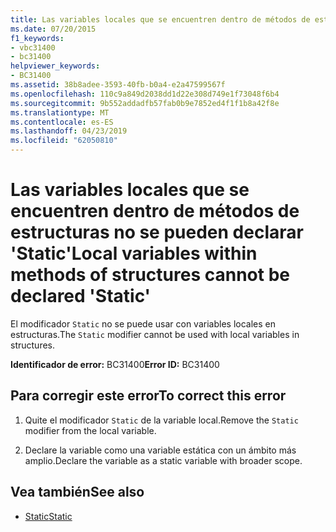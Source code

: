 ```yaml
---
title: Las variables locales que se encuentren dentro de métodos de estructuras no se pueden declarar 'Static'
ms.date: 07/20/2015
f1_keywords:
- vbc31400
- bc31400
helpviewer_keywords:
- BC31400
ms.assetid: 38b8adee-3593-40fb-b0a4-e2a47599567f
ms.openlocfilehash: 110c9a849d2038dd1d22e308d749e1f73048f6b4
ms.sourcegitcommit: 9b552addadfb57fab0b9e7852ed4f1f1b8a42f8e
ms.translationtype: MT
ms.contentlocale: es-ES
ms.lasthandoff: 04/23/2019
ms.locfileid: "62050810"
---
```

# <a name="local-variables-within-methods-of-structures-cannot-be-declared-static"></a><span data-ttu-id="946b6-102">Las variables locales que se encuentren dentro de métodos de estructuras no se pueden declarar 'Static'</span><span class="sxs-lookup"><span data-stu-id="946b6-102">Local variables within methods of structures cannot be declared 'Static'</span></span>
<span data-ttu-id="946b6-103">El modificador `Static` no se puede usar con variables locales en estructuras.</span><span class="sxs-lookup"><span data-stu-id="946b6-103">The `Static` modifier cannot be used with local variables in structures.</span></span>  
  
 <span data-ttu-id="946b6-104">**Identificador de error:** BC31400</span><span class="sxs-lookup"><span data-stu-id="946b6-104">**Error ID:** BC31400</span></span>  
  
## <a name="to-correct-this-error"></a><span data-ttu-id="946b6-105">Para corregir este error</span><span class="sxs-lookup"><span data-stu-id="946b6-105">To correct this error</span></span>  
  
1. <span data-ttu-id="946b6-106">Quite el modificador `Static` de la variable local.</span><span class="sxs-lookup"><span data-stu-id="946b6-106">Remove the `Static` modifier from the local variable.</span></span>  
  
2. <span data-ttu-id="946b6-107">Declare la variable como una variable estática con un ámbito más amplio.</span><span class="sxs-lookup"><span data-stu-id="946b6-107">Declare the variable as a static variable with broader scope.</span></span>  
  
## <a name="see-also"></a><span data-ttu-id="946b6-108">Vea también</span><span class="sxs-lookup"><span data-stu-id="946b6-108">See also</span></span>

- [<span data-ttu-id="946b6-109">Static</span><span class="sxs-lookup"><span data-stu-id="946b6-109">Static</span></span>](../../visual-basic/language-reference/modifiers/static.md)
